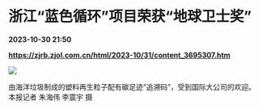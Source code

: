 # 浙江“蓝色循环”项目荣获“地球卫士奖”

**2023-10-30 21:50**

**https://zjrb.zjol.com.cn/html/2023-10/31/content_3695307.htm**

![](https://zjrb.zjol.com.cn/images/2023-10/31/zjrb2023103100001v02b004.jpg)

由海洋垃圾制成的塑料再生粒子配有碳足迹“追溯码”，受到国际大公司的欢迎。 本报记者 朱海伟 李震宇 摄
